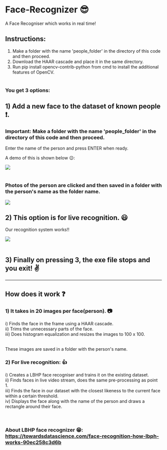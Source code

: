# Face-Recognizer :sunglasses:
A Face Recogniser which works in real time!

## Instructions:
1) Make a folder with the name 'people_folder' in the directory of this code and then proceed.
2) Download the HAAR cascade and place it in the same directory.
3) Run pip install opencv-contrib-python from cmd to install the additional features of OpenCV.<br /><br />


### You get 3 options:

## 1) Add a new face to the dataset of known people :heavy_exclamation_mark:.
  
 ### Important: Make a folder with the name 'people_folder' in the directory of this code and then proceed.
 Enter the name of the person and press ENTER when ready.
  
  
 A demo of this is shown below :wink::
  
  
  
 ![](https://github.com/junior08/Face-Recognizer/blob/master/add_face.gif) <br /><br />



 
 ### Photos of the person are clicked and then saved in a folder with the person's name as the folder name.
  
  
  ![](https://github.com/junior08/Face-Recognizer/blob/master/added_faces.png)
  
  



## 2)  This option is for live recognition. :smiley:


   Our recognition system works!!
    
    
  ![](https://github.com/junior08/Face-Recognizer/blob/master/live.gif)<br /><br />
    
    


## 3) Finally on pressing 3, the exe file stops and you exit!  :v:

  
  


_______________________________________________________________________________________________________________________________________



## How does it work :question:

### 1) It takes in 20 images per face(person). :camera:
  
   i) Finds the face in the frame using a HAAR cascade. <br />
  ii) Trims the unnecessary parts of the face. <br />
 iii) Does histogram equalization and resizes the images to 100 x 100. <br /><br />
 
 These images are saved in a folder with the person's name.
 
 
 
 ### 2) For live recognition: :+1:
 
   i) Creates a LBHP face recogniser and trains it on the existing dataset. <br />
   ii) Finds faces in live video stream, does the same pre-processing as point 1. <br />
  iii) Finds the face in our dataset with the closest likeness to the current face within a certain threshold. <br />
   iv) Displays the face along with the name of the person and draws a rectangle around their face.<br /><br /><br />
   
   
### About LBHP face recognizer :grin:: https://towardsdatascience.com/face-recognition-how-lbph-works-90ec258c3d6b
